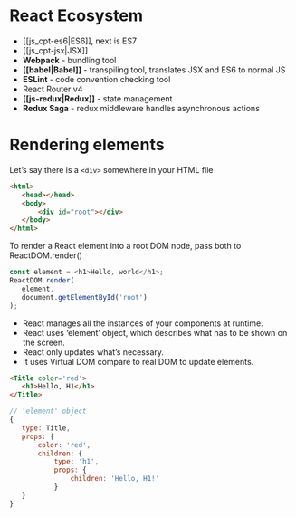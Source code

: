 
# React Ecosystem

- [[js_cpt-es6|ES6]], next is ES7
- [[js_cpt-jsx|JSX]]
- **Webpack** - bundling tool
- **[[babel|Babel]]** - transpiling tool, translates JSX and ES6 to normal JS
- **ESLint** - code convention checking tool
- React Router v4
- **[[js-redux|Redux]]** - state management
- **Redux Saga** - redux middleware handles asynchronous actions

# Rendering elements

Let’s say there is a ```<div>``` somewhere in your HTML file

```html
<html>
   <head></head>
   <body>
       <div id="root"></div>
   </body>
</html>
```

To render a React element into a root DOM node, pass both to ReactDOM.render()

```javascript
const element = <h1>Hello, world</h1>;
ReactDOM.render(
   element,
   document.getElementById('root')
);
```

- React manages all the instances of your components at runtime.  
- React uses ‘element’ object, which describes what has to be shown on the screen.  
- React only updates what’s necessary.  
- It uses Virtual DOM compare to real DOM to update elements.

```html
<Title color='red'>
   <h1>Hello, H1</h1>
</Title>
```

```javascript
// 'element' object
{
   type: Title,
   props: {
       color: 'red',
       children: {
           type: 'h1',
           props: {
               children: 'Hello, H1!'
           }
   }
}
```
